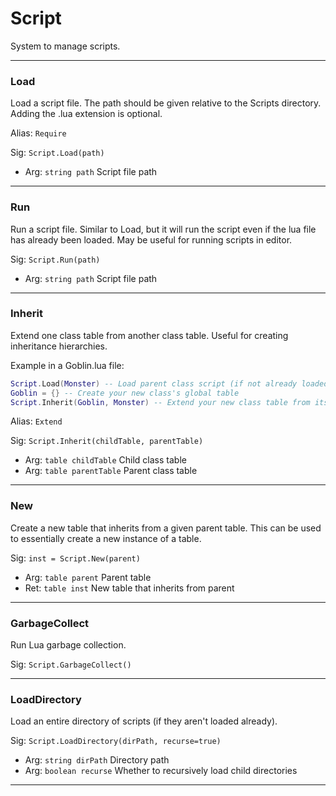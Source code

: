 # Script

System to manage scripts.

---
### Load
Load a script file. The path should be given relative to the Scripts directory. Adding the .lua extension is optional.

Alias: `Require`

Sig: `Script.Load(path)`
 - Arg: `string path` Script file path
---
### Run
Run a script file. Similar to Load, but it will run the script even if the lua file has already been loaded. May be useful for running scripts in editor.

Sig: `Script.Run(path)`
 - Arg: `string path` Script file path
---
### Inherit
Extend one class table from another class table. Useful for creating inheritance hierarchies.

Example in a Goblin.lua file: 
```lua
Script.Load(Monster) -- Load parent class script (if not already loaded)
Goblin = {} -- Create your new class's global table
Script.Inherit(Goblin, Monster) -- Extend your new class table from its parent class
```

Alias: `Extend`

Sig: `Script.Inherit(childTable, parentTable)`
 - Arg: `table childTable` Child class table
 - Arg: `table parentTable` Parent class table
---
### New
Create a new table that inherits from a given parent table. This can be used to essentially create a new instance of a table.

Sig: `inst = Script.New(parent)`
 - Arg: `table parent` Parent table
 - Ret: `table inst` New table that inherits from parent
---
### GarbageCollect
Run Lua garbage collection.

Sig: `Script.GarbageCollect()`

---
### LoadDirectory
Load an entire directory of scripts (if they aren't loaded already).

Sig: `Script.LoadDirectory(dirPath, recurse=true)`
 - Arg: `string dirPath` Directory path
 - Arg: `boolean recurse` Whether to recursively load child directories
---
